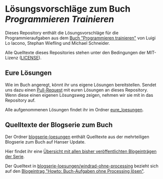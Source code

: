 # Lösungsvorschläge zum Buch *Programmieren Trainieren*

Dieses Repository enthält die Lösungsvorschläge für die Programmieraufgaben aus dem [Buch "Programmieren trainieren"](http://www.hanser-fachbuch.de/buch/Programmieren+trainieren/9783446454866) von Luigi Lo Iacono, Stephan Wiefling und Michael Schneider.

Alle Quelltexte dieses Repositories stehen unter den Bedingungen der MIT-Lizenz ([LICENSE](LICENSE)).

## Eure Lösungen

Wie im Buch angeregt, könnt ihr uns eigene Lösungen bereitstellen. Sendet uns dazu einen [Pull-Request](https://help.github.com/articles/creating-a-pull-request/) mit euren Lösungen an dieses Repository. Wenn diese einen eigenen Lösungsweg zeigen, nehmen wir sie mit in das Repository auf.

Alle aufgenommenen Lösungen findet ihr im Ordner [eure_loesungen](eure_loesungen/).

## Quelltexte der Blogserie zum Buch

Der Ordner [blogserie-loesungen](blogserie-loesungen/) enthält Quelltexte aus der mehrteiligen Blogserie zum Buch auf Hanser Update.

Hier findet ihr eine [Übersicht mit allen bisher veröffentlichten Blogeinträgen der Serie](https://update.hanser-fachbuch.de/author/stephan-wiefling/).

Der Quelltext in [blogserie-loesungen/windrad-ohne-processing](blogserie-loesungen/windrad-ohne-processing) bezieht sich auf den [Blogeintrag "Howto: Buch-Aufgaben ohne Processing lösen"].

[Blogeintrag "Howto: Buch-Aufgaben ohne Processing lösen"]: https://protrain.github.io/news/2018/11/19/buch-aufgaben-ohne-processing-howto.html
